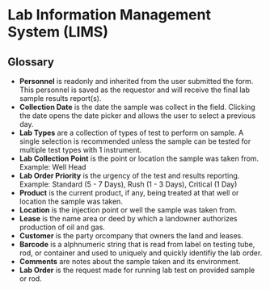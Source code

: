 ﻿# Lab Information Management System (LIMS)

## Glossary

  * **Personnel** is readonly and inherited from the user submitted the form.  This personnel is saved as the requestor and will receive the final lab sample results report(s).
  * **Collection Date** is the date the sample was collect in the field.  Clicking the date opens the date picker and allows the user to select a previous day.
  * **Lab Types** are a collection of types of test to perform on sample.  A single selection is recommended unless the sample can be tested for multiple test types with 1 instrument.
  * **Lab Collection Point** is the point or location the sample was taken from.  Example:  Well Head
  * **Lab Order Priority**  is the urgency of the test and results reporting.  Example:  Standard (5 - 7 Days), Rush (1 - 3 Days), Critical (1 Day)
  * **Product** is the current product, if any, being treated at that well or location the sample was taken.
  * **Location**  is the injection point or well the sample was taken from.
  * **Lease**  is the name area or deed by which a landowner authorizes production of oil and gas.
  * **Customer**  is the party orcompany that owners the land and leases.
  * **Barcode** is a alphnumeric string that is read from label on testing tube, rod, or container and used to uniquely and quickly identifiy the lab order.
  * **Comments** are notes about the sample taken and its environment.
  * **Lab Order** is the request made for running lab test on provided sample or rod.